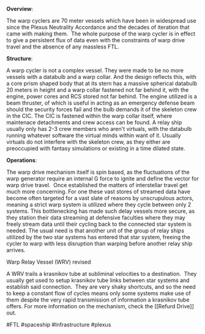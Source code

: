 
**Overview**:

The warp cyclers are 70 meter vessels which have been in widespread use since the Plexus Neutrality Accordance and the decades of iteration that came with making them.  The whole purpose of the warp cycler is in effect to give a persistent flux of data even with the constraints of warp drive travel and the absence of any massless FTL.  

**Structure**:

A warp cycler is not a complex vessel. They were made to be no more vessels with a databulb and a warp collar. And the design reflects this, with a core prism shaped body that at its stern has a massive spherical databulb 20 meters in height and a warp collar fastened not far behind it, with the engine, power cores and RCS stored not far behind. The engine utilized is a beam thruster, of which is useful in acting as an emergency defense beam should the security forces fail and the bulb demands it of the skeleton crew in the CIC. The CIC is fastened within the warp collar itself, where maintenace detachments and crew access can be found. A relay ship usually only has 2-3 crew members who aren't virtuals, with the databulb running whatever software the virtual minds within want of it. Usually virtuals do not interfere with the skeleton crew, as they either are preoccupied with fantasy simulations or existing in a time dilated state.

**Operations**:

The warp drive mechanism itself is spin based, as the fluctuations of the warp generator require an internal G force to ignite and define the vector for warp drive travel.  Once established the matters of interstellar travel get much more concerning. For one these vast stores of streamed data have become often targeted for a vast slate of reasons by unscrupulous actors, meaning a strict warp system is utilized where they cycle between only 2 systems. This bottlenecking has made such delay vessels more secure, as they station their data streaming at defensive faculties where they may freely stream data until their cycling back to the connected star system is needed. The usual need is that another unit of the group of relay ships utilized by the two star systems has entered that star system, freeing the cycler to warp with less disruption than warping before another relay ship arrives.

Warp Relay Vessel (WRV) revised

A WRV trails a krasnikov tube at subliminal velocities to a destination.  They usually get used to setup krasnikov tube links between star systems and establish said connection.  They are very shaky shortcuts, and so the need to keep a constant flow of cycles means only some systems make use of them despite the very rapid transmission of information a krasnikov tube offers.  For more information on the mechanism, check the [[Refurd Drive]] out.

#FTL 
#spaceship 
#Infrastructure 
#plexus 